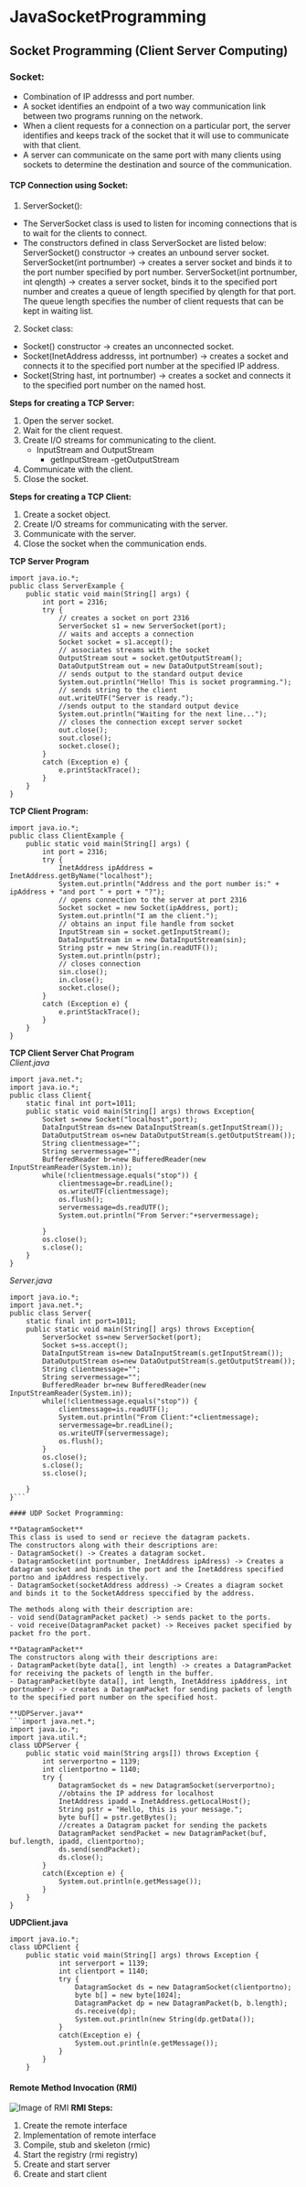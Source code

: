 # JavaSocketProgramming

## Socket Programming (Client Server Computing)

### Socket:
- Combination of IP addresss and port number.
- A socket identifies an endpoint of a two way communication link between two programs running on the network.
- When a client requests for a connection on a particular port, the server identifies and keeps track of the socket that it will use to communicate with that client.
- A server can communicate on the same port with many clients using sockets to determine the destination and source of the communication.

#### TCP Connection using Socket:
1. ServerSocket():
- The ServerSocket class is used to listen for incoming connections that is to wait for the clients to connect.
- The constructors defined in class ServerSocket are listed below:
	ServerSocket() constructor -> creates an unbound server socket.
	ServerSocket(int portnumber) -> creates a server socket and binds it to the port number specified by port number.
	ServerSocket(int portnumber, int qlength) -> creates a server socket, binds it to the specified port number and creates a queue of length specified by qlength for that port. The queue length specifies the number of client requests that can be kept in waiting list.

2. Socket class:
- Socket() constructor -> creates an unconnected socket.
- Socket(InetAddress addresss, int portnumber) -> creates a socket and connects it to the specified port number at the specified IP address.
- Socket(String hast, int portnumber) -> creates a socket and connects it to the specified port number on the named host.

**Steps for creating a TCP Server:**
1. Open the server socket.
2. Wait for the client request.
3. Create I/O streams for communicating to the client.
	- InputStream and OutputStream
		- getInputStream -getOutputStream
4. Communicate with the client.
5. Close the socket.

**Steps for creating a TCP Client:**
1. Create a socket object.
2. Create I/O streams for communicating with the server.
3. Communicate with the server.
4. Close the socket when the communication ends.

**TCP Server Program**
```import java.net.*;  
import java.io.*;  
public class ServerExample {
	public static void main(String[] args) {
		int port = 2316;
		try {
			// creates a socket on port 2316
			ServerSocket s1 = new ServerSocket(port);
			// waits and accepts a connection
			Socket socket = s1.accept();
			// associates streams with the socket
			OutputStream sout = socket.getOutputStream();
			DataOutputStream out = new DataOutputStream(sout);
			// sends output to the standard output device
			System.out.println("Hello! This is socket programming.");
			// sends string to the client
			out.writeUTF("Server is ready.");
			//sends output to the standard output device
			System.out.println("Waiting for the next line...");
			// closes the connection except server socket
			out.close();
			sout.close();
			socket.close();
		}
		catch (Exception e) {
			e.printStackTrace();
		}
	}
}
```
**TCP Client Program:**
```import java.net.*;
import java.io.*;
public class ClientExample {
	public static void main(String[] args) {
		int port = 2316;
		try {
			InetAddress ipAddress = InetAddress.getByName("localhost");
			System.out.println("Address and the port number is:" + ipAddress + "and port " + port + "?");
			// opens connection to the server at port 2316
			Socket socket = new Socket(ipAddress, port);
			System.out.println("I am the client.");
			// obtains an input file handle from socket
			InputStream sin = socket.getInputStream();
			DataInputStream in = new DataInputStream(sin);
			String pstr = new String(in.readUTF());
			System.out.println(pstr);
			// closes connection
			sin.close();
			in.close();
			socket.close();
		}
		catch (Exception e) {
			e.printStackTrace();
		}
	}
}			
```
**TCP Client Server Chat Program**  
*Client.java*
```
import java.net.*;
import java.io.*;
public class Client{
	static final int port=1011;
	public static void main(String[] args) throws Exception{
		Socket s=new Socket("localhost",port);
		DataInputStream ds=new DataInputStream(s.getInputStream());
		DataOutputStream os=new DataOutputStream(s.getOutputStream());
		String clientmessage="";
		String servermessage="";
		BufferedReader br=new BufferedReader(new InputStreamReader(System.in));
		while(!clientmessage.equals("stop")) {
			clientmessage=br.readLine();
			os.writeUTF(clientmessage);
			os.flush();
			servermessage=ds.readUTF();
			System.out.println("From Server:"+servermessage);
			
		}
		os.close();
		s.close();
	}
}
```

*Server.java*
```
import java.io.*;
import java.net.*;
public class Server{
	static final int port=1011;
	public static void main(String[] args) throws Exception{
		ServerSocket ss=new ServerSocket(port);
		Socket s=ss.accept();
		DataInputStream is=new DataInputStream(s.getInputStream());
		DataOutputStream os=new DataOutputStream(s.getOutputStream());
		String clientmessage="";
		String servermessage="";
		BufferedReader br=new BufferedReader(new InputStreamReader(System.in));
		while(!clientmessage.equals("stop")) {
			clientmessage=is.readUTF();
			System.out.println("From Client:"+clientmessage);
			servermessage=br.readLine();
			os.writeUTF(servermessage);
			os.flush();
		}
		os.close();
		s.close();
		ss.close();
		
	}
}```

#### UDP Socket Programming:

**DatagramSocket**
This class is used to send or recieve the datagram packets.
The constructors along with their descriptions are:
- DatagramSocket() -> Creates a datagram socket.
- DatagramSocket(int portnumber, InetAddress ipAdress) -> Creates a datagram socket and binds in the port and the InetAddress specified portno and ipAddress respectively.
- DatagramSocket(socketAddress address) -> Creates a diagram socket and binds it to the SocketAddress speccified by the address.

The methods along with their description are:
- void send(DatagramPacket packet) -> sends packet to the ports.
- void receive(DatagramPacket packet) -> Receives packet specified by packet fro the port.

**DatagramPacket**
The constructors along with their descriptions are:
- DatagramPacket(byte data[], int length) -> creates a DatagramPacket for receiving the packets of length in the buffer.
- DatagramPacket(byte data[], int length, InetAddress ipAddress, int portnumber) -> creates a DatagramPacket for sending packets of length to the specified port number on the specified host.

**UDPServer.java**  
```import java.net.*;  
import java.io.*;  
import java.util.*;  
class UDPServer {  
	public static void main(String args[]) throws Exception {  
		int serverportno = 1139;  
		int clientportno = 1140;  
		try {  
			DatagramSocket ds = new DatagramSocket(serverportno);  
			//obtains the IP address for localhost  
			InetAddress ipadd = InetAddress.getLocalHost();  
			String pstr = "Hello, this is your message.";  
			byte buf[] = pstr.getBytes();  
			//creates a Datagram packet for sending the packets  
			DatagramPacket sendPacket = new DatagramPacket(buf, buf.length, ipadd, clientportno);  
			ds.send(sendPacket);  
			ds.close();  
		}  
		catch(Exception e) {  
			System.out.println(e.getMessage());  
		}  
	}   
}
```
**UDPClient.java**  
```import java.net.*;  
import java.io.*;  
class UDPClient {  
	public static void main(String[] args) throws Exception {  
			int serverport = 1139;  
			int clientport = 1140;  
			try {  
				DatagramSocket ds = new DatagramSocket(clientportno);  
				byte b[] = new byte[1024];  
				DatagramPacket dp = new DatagramPacket(b, b.length);  
				ds.receive(dp);  
				System.out.println(new String(dp.getData());  
			}  
			catch(Exception e) {  
				System.out.println(e.getMessage());  
			}
		}
	}
```

#### Remote Method Invocation (RMI)
![Image of RMI](https://github.com/sagunraj/JavaSocketProgramming/blob/master/RMI.jpg)
**RMI Steps:**  
1. Create the remote interface
2. Implementation of remote interface
3. Compile, stub and skeleton (rmic)
4. Start the registry (rmi registry)
5. Create and start server
6. Create and start client
